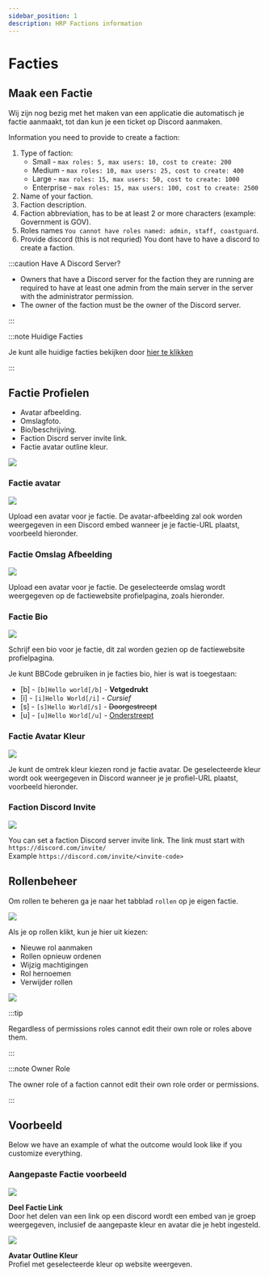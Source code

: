 ```yaml
---
sidebar_position: 1
description: HRP Factions information
---
```


# Facties

## Maak een Factie

Wij zijn nog bezig met het maken van een applicatie die automatisch je factie aanmaakt, tot dan kun je een ticket op Discord aanmaken.

Information you need to provide to create a faction:
1. Type of faction:
    - Small - `max roles: 5, max users: 10, cost to create: 200`
    - Medium - `max roles: 10, max users: 25, cost to create: 400`
    - Large - `max roles: 15, max users: 50, cost to create: 1000`
    - Enterprise - `max roles: 15, max users: 100, cost to create: 2500`
2. Name of your faction.
3. Faction description.
4. Faction abbreviation, has to be at least 2 or more characters (example: Government is GOV).
5. Roles names `You cannot have roles named: admin, staff, coastguard`.
6. Provide discord (this is not requried) You dont have to have a discord to create a faction.

:::caution Have A Discord Server?

- Owners that have a Discord server for the faction they are running are required to have at least one admin from the main server in the server with the administrator permission.
- The owner of the faction must be the owner of the Discord server.

:::

:::note Huidige Facties

Je kunt alle huidige facties bekijken door [hier te klikken](https://trickys.gg/factions)

:::

## Factie Profielen

- Avatar afbeelding.
- Omslagfoto.
- Bio/beschrijving.
- Faction Discrd server invite link.
- Factie avatar outline kleur.

<div class="flex-vcenter mb-1">
    <img src="/img/customprofiles/factions/factionbuttons.png"/>
 </div>

### Factie avatar

  <div class="flex-vcenter mb-1">
    <img src="/img/customprofiles/factions/factionavatar.png"/>
    <p>
    Upload een avatar voor je factie.
    De avatar-afbeelding zal ook worden weergegeven in een Discord embed wanneer je je factie-URL plaatst, voorbeeld hieronder.
    </p>
 </div>

### Factie Omslag Afbeelding

  <div class="flex-vcenter mb-1">
    <img src="/img/customprofiles/factions/factioncover.png"/>
    <p>
    Upload een avatar voor je factie.
    De geselecteerde omslag wordt weergegeven op de factiewebsite profielpagina, zoals hieronder.
    </p>
 </div>

### Factie Bio

  <div class="flex-vcenter mb-1">
    <img src="/img/customprofiles/factions/factionbio.png"/>
    <p>
    Schrijf een bio voor je factie, dit zal worden gezien op de factiewebsite profielpagina.
    </p>
 </div>

Je kunt BBCode gebruiken in je facties bio, hier is wat is toegestaan:

- [b] - <code>[b]Hello world[/b]</code> - <b>Vetgedrukt</b>
- [i] - <code>[i]Hello World[/i]</code> - <i>Cursief</i>
- [s] - <code>[s]Hello World[/s]</code> - <s>Doorgestreept</s>
- [u] - <code>[u]Hello World[/u]</code> - <u>Onderstreept</u>

### Factie Avatar Kleur

<div class="flex-vcenter mb-1">
    <img src="/img/customprofiles/factions/factionavatarcolour.png"/>
    <p>
    Je kunt de omtrek kleur kiezen rond je factie avatar.
    De geselecteerde kleur wordt ook weergegeven in Discord wanneer je je profiel-URL plaatst, voorbeeld hieronder.
    </p>
 </div>

### Faction Discord Invite

<div class="flex-vcenter mb-1">
    <img src="/img/customprofiles/factions/factiondiscordinvite.png"/>
    <p>
    You can set a faction Discord server invite link.
    The link must start with <code>https://discord.com/invite/</code> <br/>
    Example <code>https://discord.com/invite/&#60;invite-code&#62;</code>
  </p>
 </div>

## Rollenbeheer

Om rollen te beheren ga je naar het tabblad `rollen` op je eigen factie.

<img src="/img/hrp/factions/factionrolestab.png" />

  Als je op rollen klikt, kun je hier uit kiezen:
- Nieuwe rol aanmaken
- Rollen opnieuw ordenen
- Wijzig machtigingen
- Rol hernoemen
- Verwijder rollen

<img src="/img/hrp/factions/factionsroleviewpage.png" />

:::tip

Regardless of permissions roles cannot edit their own role or roles above them.

:::

:::note Owner Role

The owner role of a faction cannot edit their own role order or permissions.

:::

## Voorbeeld

Below we have an example of what the outcome would look like if you customize everything.

### Aangepaste Factie voorbeeld

<div class="flex-vcenter mb-1">
    <img src="/img/customprofiles/factions/factionexamplediscord.png"/>
   <p>
    <b>Deel Factie Link</b><br/>
    Door het delen van een link op een discord wordt een embed van je groep weergegeven, inclusief de aangepaste kleur en avatar die je hebt ingesteld.
    </p>
</div>
   <div class="flex-vcenter mb-1">
    <img src="/img/customprofiles/factions/factionexampleavatar.png"/>
   <p>
     <b>Avatar Outline Kleur</b><br/>
    Profiel met geselecteerde kleur op website weergeven.
    </p>
</div>